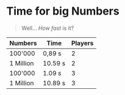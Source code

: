 # Time for big Numbers

> Well... *How fast* is it?

| Numbers | Time | Players |
| ----- | ----- | ----- |
| 100'000 | 0,89 s | 2 |
| 1 Million | 10.59 s | 2 |
| 100'000 | 1.09 s | 3 |
| 1 Million | 10.89 s | 3 |
